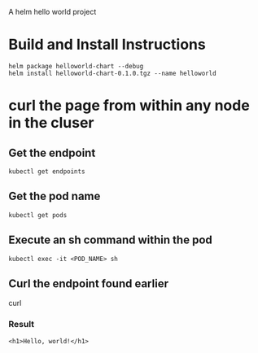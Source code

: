 A helm hello world project

# Build and Install Instructions
```
helm package helloworld-chart --debug
helm install helloworld-chart-0.1.0.tgz --name helloworld
```

# curl the page from within any node in the cluser
## Get the endpoint
`kubectl get endpoints`

## Get the pod name
`kubectl get pods`

## Execute an sh command within the pod
`kubectl exec -it <POD_NAME> sh`

## Curl the endpoint found earlier
curl <ENDPOINT>

### Result
```
<h1>Hello, world!</h1>

```
